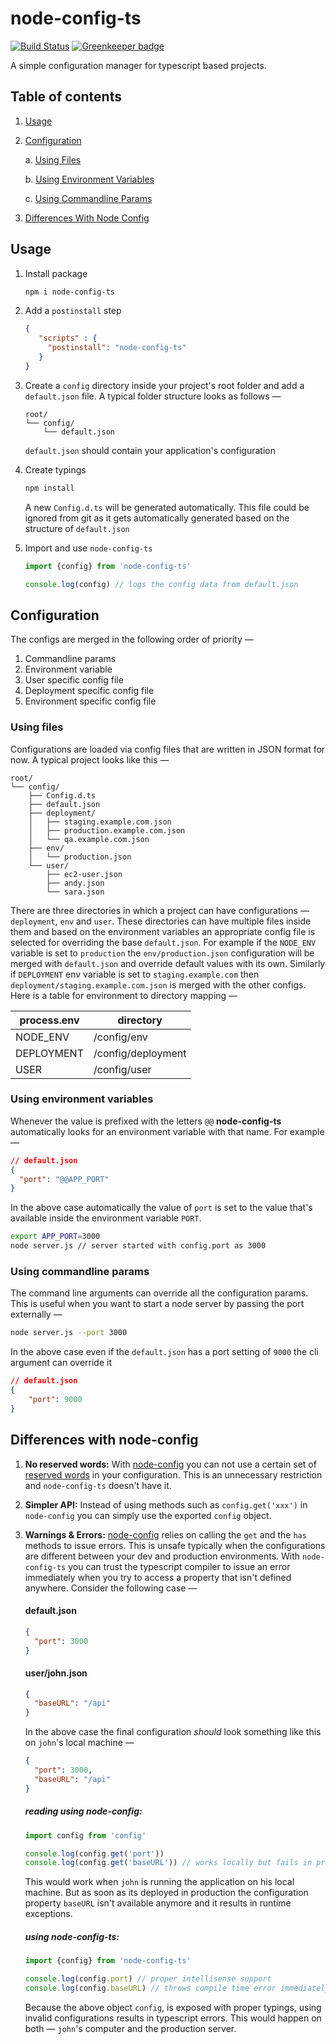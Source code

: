 node-config-ts 
=======
[![Build Status](https://travis-ci.org/tusharmath/node-config-ts.svg?branch=master)](https://travis-ci.org/tusharmath/node-config-ts)
[![Greenkeeper badge](https://badges.greenkeeper.io/tusharmath/node-config-ts.svg)](https://greenkeeper.io/)

A simple configuration manager for typescript based projects.

## Table of contents
1.  [Usage](#usage)

2.  [Configuration](#configuration)
    
    a.  [Using Files](#using-files) 
    
    b.  [Using Environment Variables](#using-environment-variables) 
    
    c.  [Using Commandline Params](#using-commandline-params)
     
3. [Differences With Node Config](#differences-with-node-config)

## Usage

1. Install package 
    ```bash
    npm i node-config-ts
    ```

2. Add a `postinstall` step
    ```json
    {
       "scripts" : {
         "postinstall": "node-config-ts"
       }
    }
    ```

3. Create a `config` directory inside your project's root folder and add a `default.json` file. A typical folder structure looks as follows —  
    ```
    root/
    └── config/
        └── default.json
    ```
    `default.json` should contain your application's configuration

4. Create typings
    ```bash
    npm install
    ```
    A new `Config.d.ts` will be generated automatically. This file could be ignored from git as it gets automatically generated based on the structure of `default.json`

5. Import and use `node-config-ts`
    
    ```typescript
    import {config} from 'node-config-ts'
   
    console.log(config) // logs the config data from default.json    
    ```

## Configuration
The configs are merged in the following order of priority —

1. Commandline params
2. Environment variable
2. User specific config file
3. Deployment specific config file
4. Environment specific config file

### Using files
Configurations are loaded via config files that are written in JSON format for now. A typical project looks like this —

```
root/
└── config/
    ├── Config.d.ts
    ├── default.json
    ├── deployment/
    │   ├── staging.example.com.json
    │   ├── production.example.com.json
    │   └── qa.example.com.json
    ├── env/
    │   └── production.json
    └── user/
        ├── ec2-user.json
        ├── andy.json
        └── sara.json
```

There are three directories in which a project can have configurations — `deployment`, `env` and `user`. These directories can have multiple files inside them and based on the environment variables an appropriate config file is selected for overriding the base `default.json`. For example if the `NODE_ENV` variable is set to `production` the `env/production.json` configuration will be merged with `default.json` and override default values with its own. Similarly if `DEPLOYMENT` env variable is set to `staging.example.com` then `deployment/staging.example.com.json`  is merged with the other configs. Here is a table for environment to directory mapping —


| **process.env** | **directory**      |
|-----------------|--------------------|
| NODE_ENV        | /config/env        |
| DEPLOYMENT      | /config/deployment |
| USER            | /config/user       |

### Using environment variables
Whenever the value is prefixed with the letters `@@` **node-config-ts** automatically looks for an environment variable with that name. For example — 

```json
// default.json
{
  "port": "@@APP_PORT"
}
```
In the above case automatically the value of `port` is set to the value that's available inside the environment variable `PORT`.

```bash
export APP_PORT=3000
node server.js // server started with config.port as 3000
```

### Using commandline params

The command line arguments can override all the configuration params. This is useful when you want to start a node server by passing the port externally —

```bash
node server.js --port 3000
```

In the above case even if the `default.json` has a port setting of `9000` the cli argument can override it
```json
// default.json
{
    "port": 9000
}
```

## Differences with node-config
1. **No reserved words:** With [node-config] you can not use a certain set of [reserved words] in your configuration. This is an unnecessary restriction and `node-config-ts` doesn't have it.
2. **Simpler API:** Instead of using methods such as `config.get('xxx')` in `node-config` you can simply use the exported `config` object.
3. **Warnings & Errors:** [node-config] relies on calling the `get` and the `has` methods to issue errors. This is unsafe typically when the configurations are different between your dev and production environments.
With `node-config-ts` you can trust the typescript compiler to issue an error immediately when you try to access a property that isn't defined anywhere. Consider the following case —

    #### default.json
    ```json
    {
      "port": 3000
    }
    ```
    #### user/john.json
    ```json
    {
      "baseURL": "/api"
    }
    ```
    
    In the above case the final configuration *should* look something like this on `john`'s local machine —
    
    ```json
    {
      "port": 3000,
      "baseURL": "/api"
    }
    ```

    ##### reading using node-config:
    ```ts
    import config from 'config'

    console.log(config.get('port'))
    console.log(config.get('baseURL')) // works locally but fails in production
    ```
    This would work when `john` is running the application on his local machine. But as soon as its deployed in production the configuration property `baseURL` isn't available anymore and it results in runtime exceptions.

    ##### using node-config-ts:
    ```ts
    import {config} from 'node-config-ts'

    console.log(config.port) // proper intellisense support
    console.log(config.baseURL) // throws compile time error immediately on local machine.
    ```
    Because the above object `config`, is exposed with proper typings, using invalid configurations results in typescript errors. This would happen on both — `john`'s computer and the production server.
    
[node-config]:     https://github.com/lorenwest/node-config
[reserved words]:  https://github.com/lorenwest/node-config/wiki/Reserved-Words
